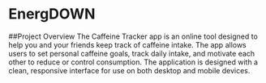 # EnergDOWN

##Project Overview
The Caffeine Tracker app is an online tool designed to help you and your friends keep track of caffeine intake. The app allows users to set personal caffeine goals, track daily intake, and motivate each other to reduce or control consumption. The application is designed with a clean, responsive interface for use on both desktop and mobile devices.

